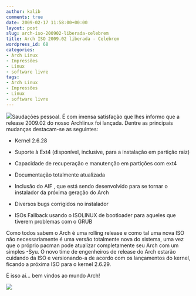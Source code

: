 ```yaml
---
author: kalib
comments: true
date: 2009-02-17 11:58:00+00:00
layout: post
slug: arch-iso-200902-liberada-celebrem
title: Arch ISO 2009.02 liberada - Celebrem
wordpress_id: 68
categories:
- Arch Linux
- Impressões
- Linux
- software livre
tags:
- Arch Linux
- Impressões
- Linux
- software livre
---
```


[![](http://kalib.pre.hw40.webservidor.net/wordpress/wp-content/uploads/2009/02/arch_fireworks-300x224.png)](http://kalib.pre.hw40.webservidor.net/wordpress/wp-content/uploads/2009/02/arch_fireworks.png)Saudações pessoal. É com imensa satisfação que lhes informo que a release 2009.02 do nosso Archlinux foi lançada. Dentre as principais mudanças destacam-se as seguintes:




* Kernel 2.6.28  

* Suporte à Ext4 (disponível, inclusive, para a instalação em partição raiz)  

* Capacidade de recuperação e manutenção em partições com ext4  

* Documentação totalmente atualizada  

* Inclusão do AIF , que está sendo desenvolvido para se tornar o instalador da próxima geração do Arch  

* Diversos bugs corrigidos no instalador  

* ISOs Fallback usando o ISOLINUX de bootloader para aqueles que tiverem problemas com o GRUB




Como todos sabem o Arch é uma rolling release e como tal uma nova ISO não necessariamente é uma versão totalmente nova do sistema, uma vez que o próprio pacman pode atualizar completamente seu Arch com um simples -Syu. O novo time de engenheiros de release do Arch estarão cuidando da ISO e versionando-a de acordo com os lançamentos do kernel, ficando a próxima ISO para o kernel 2.6.29.  

  

É isso aí... bem vindos ao mundo Arch!




[![](http://img376.imageshack.us/img376/8000/userbar635980sd7.gif)](http://img376.imageshack.us/img376/8000/userbar635980sd7.gif)




